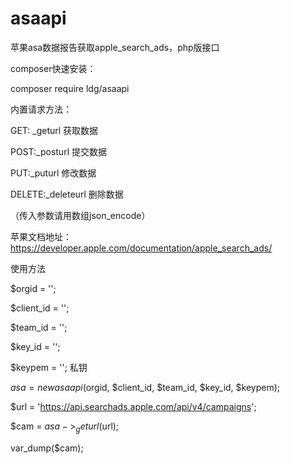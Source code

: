 # asaapi
苹果asa数据报告获取apple_search_ads，php版接口

composer快速安装：

composer require ldg/asaapi

内置请求方法：

GET: _geturl    获取数据

POST:_posturl   提交数据

PUT:_puturl     修改数据

DELETE:_deleteurl 删除数据

（传入参数请用数组json_encode）

苹果文档地址：https://developer.apple.com/documentation/apple_search_ads/

使用方法

$orgid = '';

$client_id = '';

$team_id = '';

$key_id = '';	

$keypem = ''; 私钥

$asa = new asaapi($orgid, $client_id, $team_id, $key_id, $keypem);

$url = 'https://api.searchads.apple.com/api/v4/campaigns';

$cam = $asa->_geturl($url);

var_dump($cam);


